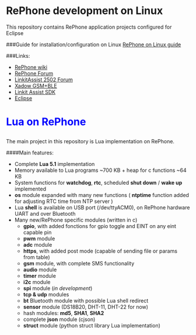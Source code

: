 # RePhone development on Linux

This repository contains RePhone application projects configured for Eclipse

###Guide for installation/configuration on Linux
[RePhone on Linux guide](https://github.com/loboris/RePhone_on_Linux/raw/master/Documents/RePhone%20on%20Linux.pdf)<br/>

###Links:
* [RePhone wiki](http://www.seeedstudio.com/wiki/Rephone)
* [RePhone Forum](http://www.seeedstudio.com/forum/viewforum.php?f=71)
* [LinkitAssist 2502 Forum](http://labs.mediatek.com/forums/forums/show/58.page)
* [Xadow GSM+BLE](http://www.seeedstudio.com/wiki/Xadow_GSM%2BBLE)
* [Linkit Assist SDK](http://download.labs.mediatek.com/MediaTek_LinkIt_Assist_2502_SDK_2_0_46.zip)
* [Eclipse](https://www.eclipse.org/downloads/)

# <p style='color:blue'>Lua on RePhone</p>

The main project in this repository is Lua implementation on RePhone.

####Main features:

* Complete <b>Lua 5.1</b> implementation
* Memory available to Lua programs ~700 KB + heap for c functions ~64 KB
* System functions for <b>watchdog</b>, <b>rtc</b>, scheduled <b>shut down</b> / <b>wake up</b> implemented
* <b>os</b> module expanded with many new functions ( <b>ntptime</b> function added for adjusting RTC time from NTP server )
* Lua <B>shell</b> is available on USB port (/dev/ttyACM0), on RePhone hardware UART and over Bluetooth
* Many new/RePhone specific modules (written in c)
  * <b>gpio</b>, with added fonctions for gpio toggle and EINT on any eint capable pin
  * <b>pwm</b> module
  * <b>adc</b> module
  * <b>https</b>, with added post mode (capable of sending file or params from table)
  * <b>gsm</b> module, with complete SMS functionality
  * <b>audio</b> module
  * <b>timer</b> module
  * <b>i2c</b> module
  * <b>spi</b> module (<i>in development</i>)
  * <b>tcp & udp</b> modules
  * <b>bt</b> Bluetooth module with possible Lua shell redirect 
  * <b>sensor</b> module (DS18B20, DHT-11, DHT-22 for now)
  * hash modules: <b>md5</b>, <b>SHA1</b>, <b>SHA2</b>
  * complete <b>json</b> module (cjson)
  * <b>struct</b> module (python struct library Lua implementation)
